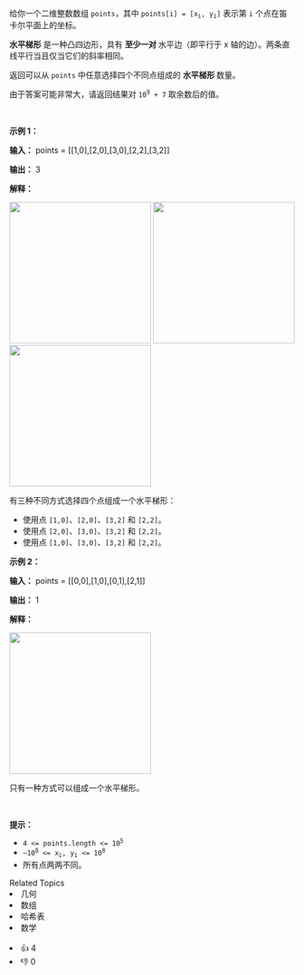 <p data-end="189" data-start="146">给你一个二维整数数组 <code>points</code>，其中 <code>points[i] = [x<sub>i</sub>, y<sub>i</sub>]</code> 表示第 <code>i</code> 个点在笛卡尔平面上的坐标。</p>

<p data-end="579" data-start="405"><strong>水平梯形</strong> 是一种凸四边形，具有&nbsp;<strong data-end="496" data-start="475">至少一对&nbsp;</strong>水平边（即平行于 x 轴的边）。两条直线平行当且仅当它们的斜率相同。</p>

<p data-end="579" data-start="405">返回可以从 <code>points</code> 中任意选择四个不同点组成的&nbsp;<strong>水平梯形 </strong>数量。</p>

<p>由于答案可能非常大，请返回结果对 <code>10<sup>9</sup> + 7</code> 取余数后的值。</p>

<p>&nbsp;</p>

<p><strong class="example">示例 1：</strong></p>

<div class="example-block"> 
 <p><strong>输入：</strong> <span class="example-io">points = [[1,0],[2,0],[3,0],[2,2],[3,2]]</span></p> 
</div>

<p><strong>输出：</strong> <span class="example-io">3</span></p>

<p><strong>解释：</strong></p>

<p><img alt="" src="https://assets.leetcode.com/uploads/2025/05/01/desmos-graph-6.png" style="width: 250px; height: 250px;" /> <img alt="" src="https://assets.leetcode.com/uploads/2025/05/01/desmos-graph-7.png" style="width: 250px; height: 250px;" /> <img alt="" src="https://assets.leetcode.com/uploads/2025/05/01/desmos-graph-8.png" style="width: 250px; height: 250px;" /></p>

<p>有三种不同方式选择四个点组成一个水平梯形：</p>

<ul> 
 <li data-end="247" data-start="193">使用点 <code data-end="213" data-start="206">[1,0]</code>、<code data-end="222" data-start="215">[2,0]</code>、<code data-end="231" data-start="224">[3,2]</code> 和 <code data-end="244" data-start="237">[2,2]</code>。</li> 
 <li data-end="305" data-start="251">使用点 <code data-end="271" data-start="264">[2,0]</code>、<code data-end="280" data-start="273">[3,0]</code>、<code data-end="289" data-start="282">[3,2]</code> 和 <code data-end="302" data-start="295">[2,2]</code>。</li> 
 <li data-end="361" data-start="309">使用点 <code data-end="329" data-start="322">[1,0]</code>、<code data-end="338" data-start="331">[3,0]</code>、<code data-end="347" data-start="340">[3,2]</code> 和 <code data-end="360" data-start="353">[2,2]</code>。</li> 
</ul>

<p><strong class="example">示例 2：</strong></p>

<div class="example-block"> 
 <p><strong>输入：</strong> <span class="example-io">points = [[0,0],[1,0],[0,1],[2,1]]</span></p> 
</div>

<p><strong>输出：</strong> <span class="example-io">1</span></p>

<p><strong>解释：</strong></p>

<p><img alt="" src="https://assets.leetcode.com/uploads/2025/04/29/desmos-graph-5.png" style="width: 250px; height: 250px;" /></p>

<p>只有一种方式可以组成一个水平梯形。</p>

<p>&nbsp;</p>

<p><strong>提示：</strong></p>

<ul> 
 <li><code>4 &lt;= points.length &lt;= 10<sup>5</sup></code></li> 
 <li><code>–10<sup>8</sup> &lt;= x<sub>i</sub>, y<sub>i</sub> &lt;= 10<sup>8</sup></code></li> 
 <li>所有点两两不同。</li> 
</ul>

<div><div>Related Topics</div><div><li>几何</li><li>数组</li><li>哈希表</li><li>数学</li></div></div><br><div><li>👍 4</li><li>👎 0</li></div>